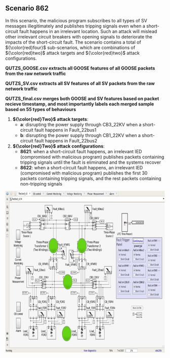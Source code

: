 ## Scenario 862
In this scenario, the malicious program subscribes to all types of SV messages illegitimately and publishes tripping signals even when a short-circuit fault happens in an irrelevant location. Such an attack will mislead other irrelevant circuit breakers with opening signals to deteriorate the impacts of the short-circuit fault. The scenario contains a total of ${\color{red}four}$ sub-scenarios, which are combinations of ${\color{red}two}$ attack targets and ${\color{red}two}$ attack configurations.

**QUTZS_GOOSE.csv extracts all GOOSE features of all GOOSE packets from the raw network traffic**

**QUTZS_SV.csv extracts all SV features of all SV packets from the raw network traffic**

**QUTZS_final.csv merges both GOOSE and SV features based on packet recieve timestamp, and most importantly labels each merged sample based on 55 types of behaviours**

1. **${\color{red}Two}$ attack targets**: 
   - **a**: disrupting the power supply through CB3_22KV when a short-circuit fault happens in Fault_22bus1
   - **b**: disrupting the power supply through CB1_22KV when a short-circuit fault happens in Fault_22bus2
2. **${\color{red}Two}$ attack configurations**:
   - **8621**: when a short-circuit fault happens, an irrelevant IED (compromised with malicious program) publishes packets containing tripping signals until the fault is eliminated and the systems recover
   - **8622**: when a short-circuit fault happens, an irrelevant IED (compromised with malicious program) publishes the first 30 packets containing tripping signals, and the rest packets containing non-tripping signals

<img src="https://github.com/CSCRC-SCREED/QUT-ZSS-2023/blob/main/PrimaryPlant.jpg" alt="" width="800" height="510" />
